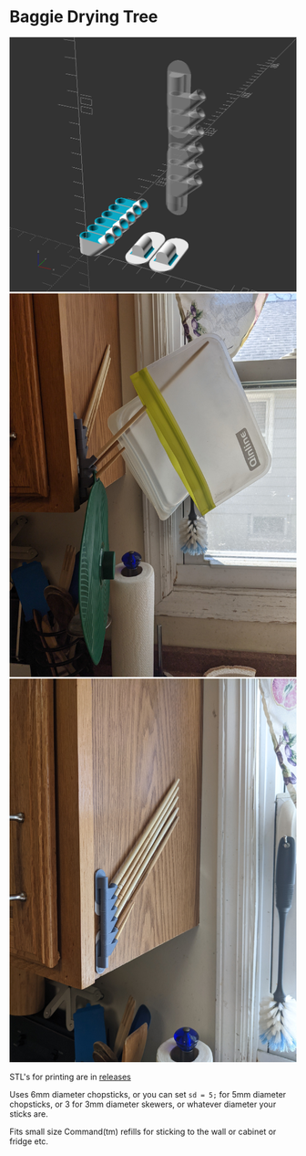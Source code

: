 # Baggie Drying Tree

![](baggie-drying-tree.png)
![](baggie-drying-tree.jpg)
![](baggie-drying-tree-2.jpg)

STL's for printing are in [releases](../../releases)

Uses 6mm diameter chopsticks, or you can set ```sd = 5;``` for 5mm diameter chopsticks, or 3 for 3mm diameter skewers, or whatever diameter your sticks are.

Fits small size Command(tm) refills for sticking to the wall or cabinet or fridge etc.
